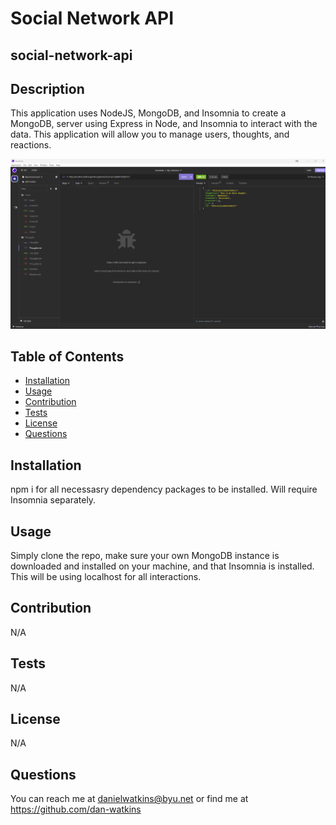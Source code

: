 # Social Network API

## social-network-api

## Description

This application uses NodeJS, MongoDB, and Insomnia to create a MongoDB, server using Express in Node, and Insomnia to interact with the data. This application will allow you to manage users, thoughts, and reactions.

![social-network-api](./assets/images/Screenshot%202023-10-22%20210829.png)

## Table of Contents

- [Installation](#installation)
- [Usage](#usage)
- [Contribution](#contribution)
- [Tests](#tests)
- [License](#license)
- [Questions](#questions)

## Installation

npm i for all necessasry dependency packages to be installed. Will require Insomnia separately.

## Usage

Simply clone the repo, make sure your own MongoDB instance is downloaded and installed on your machine, and that Insomnia is installed. This will be using localhost for all interactions.

## Contribution

N/A

## Tests

N/A

## License

N/A

## Questions

You can reach me at danielwatkins@byu.net or find me at https://github.com/dan-watkins
